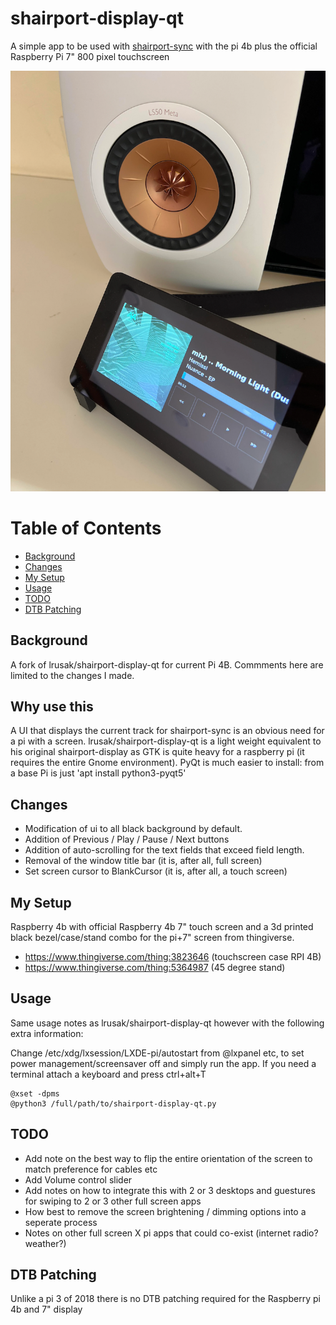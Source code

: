 # shairport-display-qt

A simple app to be used with [shairport-sync](https://github.com/mikebrady/shairport-sync) with the pi 4b plus the official Raspberry Pi 7" 800 pixel touchscreen

![Example App Photo](shairport-display.png)

Table of Contents
=================

  * [Background](#background)
  * [Changes](#my-setup)
  * [My Setup](#my-setup)
  * [Usage](#usage)
  * [TODO](#todo)
  * [DTB Patching](#dtb-patching)


## Background

A fork of lrusak/shairport-display-qt for current Pi 4B. Commments here are limited to the changes I made.

## Why use this

A UI that displays the current track for shairport-sync is an obvious need for a pi with a screen. lrusak/shairport-display-qt is a light weight equivalent to his original shairport-display as GTK is quite heavy for a raspberry pi (it requires the entire Gnome environment). PyQt is much easier to install: from a base Pi is just 'apt install python3-pyqt5'

## Changes

- Modification of ui to all black background by default.
- Addition of Previous / Play / Pause / Next buttons
- Addition of auto-scrolling for the text fields that exceed field length.
- Removal of the window title bar (it is, after all, full screen)
- Set screen cursor to BlankCursor (it is, after all, a touch screen)

## My Setup

Raspberry 4b with official Raspberry 4b 7" touch screen and a 3d printed black bezel/case/stand combo for the pi+7" screen from thingiverse.
- https://www.thingiverse.com/thing:3823646 (touchscreen case RPI 4B)
- https://www.thingiverse.com/thing:5364987 (45 degree stand)


## Usage

Same usage notes as lrusak/shairport-display-qt however with the following extra information: 

Change /etc/xdg/lxsession/LXDE-pi/autostart from @lxpanel etc, to set power management/screensaver off and simply run the app. If you need a terminal attach a keyboard and press ctrl+alt+T
```
@xset -dpms
@python3 /full/path/to/shairport-display-qt.py
```

## TODO

- Add note on the best way to flip the entire orientation of the screen to match preference for cables etc
- Add Volume control slider
- Add notes on how to integrate this with 2 or 3 desktops and guestures for swiping to 2 or 3 other full screen apps
- How best to remove the screen brightening / dimming options into a seperate process
- Notes on other full screen X pi apps that could co-exist (internet radio? weather?)

## DTB Patching

Unlike a pi 3 of 2018 there is no DTB patching required for the Raspberry pi 4b and 7" display
